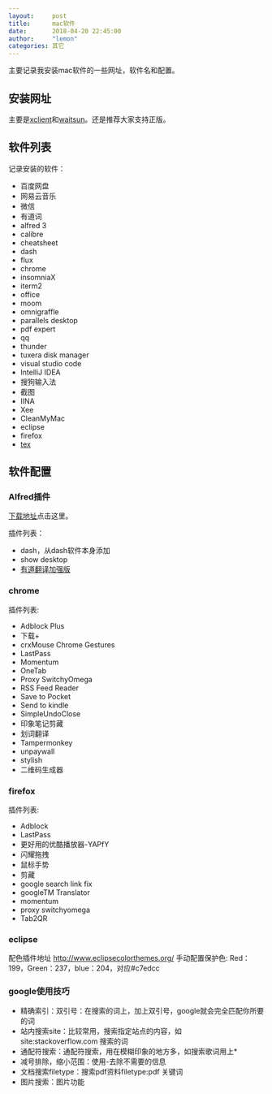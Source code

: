 ```yaml
---
layout:     post
title:      mac软件
date:       2018-04-20 22:45:00
author:     "lemon"
categories: 其它
---
```


主要记录我安装mac软件的一些网址，软件名和配置。

## 安装网址
主要是[xclient](http://xclient.info/?_=cc9be0cb8eeba839d501c5ef633dc1d5)和[waitsun](https://www.waitsun.com/)。还是推荐大家支持正版。

## 软件列表

记录安装的软件：
- 百度网盘
- 网易云音乐
- 微信
- 有道词
- alfred 3
- calibre
- cheatsheet
- dash
- flux
- chrome
- insomniaX
- iterm2
- office
- moom
- omnigraffle
- parallels desktop
- pdf expert
- qq
- thunder
- tuxera disk manager
- visual studio code
- IntelliJ IDEA
- 搜狗输入法
- 截图
- IINA
- Xee
- CleanMyMac
- eclipse
- firefox
- [tex](http://www.tug.org/mactex/index.html)

## 软件配置

### Alfred插件

[下载地址](http://www.alfredworkflow.com/)点击这里。

插件列表：

- dash，从dash软件本身添加
- show desktop
- [有道翻译加强版](https://github.com/liszd/whyliam.workflows.youdao)

### chrome

插件列表:

- Adblock Plus
- 下载+
- crxMouse Chrome Gestures
- LastPass
- Momentum
- OneTab
- Proxy SwitchyOmega
- RSS Feed Reader
- Save to Pocket
- Send to kindle
- SimpleUndoClose
- 印象笔记剪藏
- 划词翻译
- Tampermonkey
- unpaywall
- stylish
- 二维码生成器

### firefox

插件列表:

- Adblock
- LastPass
- 更好用的优酷播放器-YAPfY
- 闪耀拖拽
- 鼠标手势
- 剪藏
- google search link fix
- googleTM Translator
- momentum
- proxy switchyomega
- Tab2QR

### eclipse

配色插件地址 http://www.eclipsecolorthemes.org/
手动配置保护色:
Red：199，Green：237，blue：204，对应#c7edcc

### google使用技巧

- 精确索引：双引号：在搜索的词上，加上双引号，google就会完全匹配你所要的词
- 站内搜索site：比较常用，搜索指定站点的内容，如site:stackoverflow.com 搜索的词
- 通配符搜索：通配符搜索，用在模糊印象的地方多，如搜索歌词用上*
- 减号排除，缩小范围：使用-去除不需要的信息
- 文档搜索filetype：搜索pdf资料filetype:pdf 关键词
- 图片搜索：图片功能